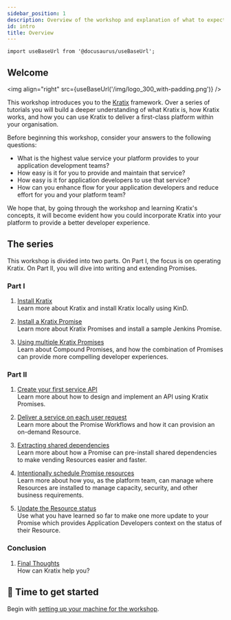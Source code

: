 ```yaml
---
sidebar_position: 1
description: Overview of the workshop and explanation of what to expect from each section
id: intro
title: Overview
---
```


```mdx-code-block
import useBaseUrl from '@docusaurus/useBaseUrl';
```

## Welcome

<img align="right" src={useBaseUrl('/img/logo_300_with-padding.png')} />

This workshop introduces you to the [Kratix](https://www.kratix.io) framework.
Over a series of tutorials you will build a deeper understanding of what
Kratix is, how Kratix works, and how you can use Kratix to deliver a first-class
platform within your organisation.

Before beginning this workshop, consider your answers to the following questions:

- What is the highest value service your platform provides to your application development teams?
- How easy is it for you to provide and maintain that service?
- How easy is it for application developers to use that service?
- How can you enhance flow for your application developers and reduce effort for you and your platform team?

We hope that, by going through the workshop and learning Kratix's concepts, it
will become evident how you could incorporate Kratix into your platform to
provide a better developer experience.

## The series

This workshop is divided into two parts. On Part I, the focus is on operating
Kratix. On Part II, you will dive into writing and extending Promises.

### Part I

1. [Install Kratix](installing-kratix) <br />
   Learn more about Kratix and install Kratix locally using KinD.

1. [Install a Kratix Promise](installing-a-promise) <br />
   Learn more about Kratix Promises and install a sample Jenkins Promise.

1. [Using multiple Kratix Promises](multiple-promises) <br />
   Learn about Compound Promises, and how the combination of Promises can provide
   more compelling developer experiences.

### Part II

1. [Create your first service API](creating-an-api) <br />
   Learn more about how to design and implement an API using Kratix Promises.

1. [Deliver a service on each user request](service-on-demand) <br />
   Learn more about the Promise Workflows and how it can provision an on-demand Resource.

1. [Extracting shared dependencies](shared-dependencies) <br />
   Learn more about how a Promise can pre-install shared dependencies to make vending Resources easier and faster.

1. [Intentionally schedule Promise resources](scheduling-promise) <br />
   Learn more about how you, as the platform team, can manage where Resources are
   installed to manage capacity, security, and other business requirements.

1. [Update the Resource status](updating-status) <br />
   Use what you have learned so far to make one more update to your Promise
   which provides Application Developers context on the status of their Resource.

### Conclusion

1. [Final Thoughts](whats-next) <br />
   How can Kratix help you?

## 🥁 Time to get started

Begin with [setting up your machine for the workshop](setup).
